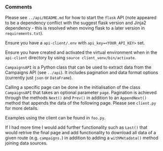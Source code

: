 ### Comments

Please see `../api/README.md` for how to start the `flask` API (note appeared to be a dependency conflict with the suggest flask version and Jinja2 dependency - this is resolved when moving flask to a later version in `requirements.txt`).

Ensure you have a `api-client/.env` with `api_key=<YOUR_API_KEY>` set.

Ensure you have created and activated the virtual environment when in the `api-client` directory by using `source client_venv/bin/activate`.

`CampaignsAPI` is a Python class that can be used to extract data from the Campaigns API (see `../api`). It includes pagination and data format options (currently just `json` or `DataFrame`).

Calling a specific page can be done in the initialisation of the class `CampaignsAPI` that takes an optional parameter `page`. Pagination is achieved through the methods `Next()` and `Prev()` in addition to an `AppendNext()` method that appends the data of the following page. Please see `client.py` for more details.

Examples using the client can be found in `foo.py`.

If I had more time I would add further functionality such as `Last()` that would retrive the final page and add functionality to download all data of a given route (e.g. `campaigns.`) in addition to adding a `withMetadata()` method joining data sources.